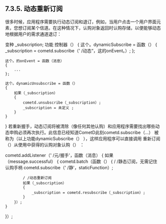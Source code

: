 ## 7.3.5. 动态重新订阅
很多时候，应用程序需要执行动态订阅和退订，例如，当用户点击一个用户界面元素，您想订阅某个信道。在这种情况下，认购对象返回时认购存储，以便能够动态地根据用户的需求通道退订：

变种 _subscription;
 功能 控制器（）
{
    这个。dynamicSubscribe = 函数（）
    {
       _subscription = cometd.subscribe（' /动态“，这的onEvent。）;
    };

    这个。的onEvent = 函数（消息）
    {
        ...
    };

    这个。dynamicUnsubscribe = 函数（）
    {
        如果（_subscription）
        {
            cometd.unsubscribe（_subscription）;
            _subscription = 未定义 ;
        }
    }
}
若重新握手，动态订阅将被清除（像任何其他认购）和应用程序需要找出哪些动态申购必须再次执行。此信息已经知道CometD此刻cometd.subscribe（...） 被称为（以上功能dynamicSubscribe（） ），这样应用程序可以直接调用 重新订阅（）从使用中获得的认购对象认购（） ：

cometd.addListener（' /元/握手'，函数（消息）
{
    如果（message.successful）
    {
        cometd.batch（函数（）
        {
            / /静态订阅，无需记住认购手柄 
            cometd.subscribe（' /静'，staticFunction）;

            / /动态重新订阅
            如果（_subscription）
            {
                _subscription = cometd.resubscribe（_subscription）;
            }
        }）;
    }
}）;
